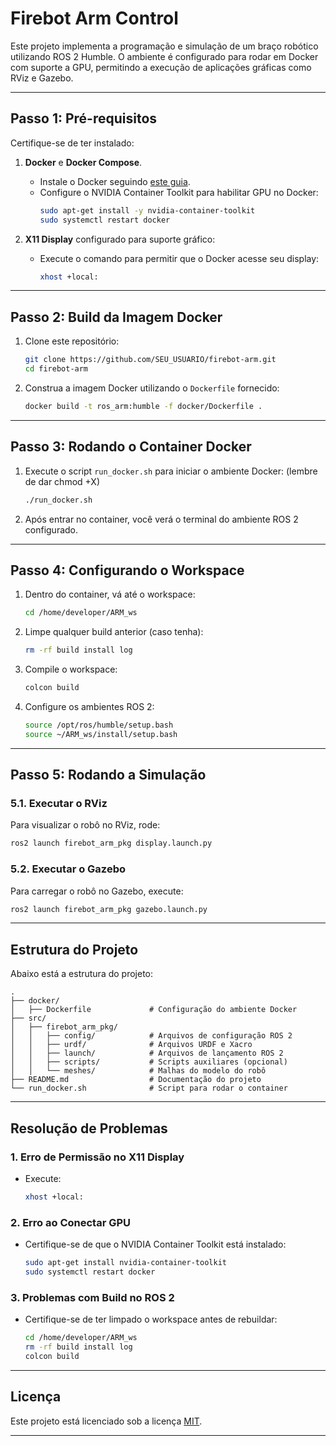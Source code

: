 
# Firebot Arm Control

Este projeto implementa a programação e simulação de um braço robótico utilizando ROS 2 Humble. O ambiente é configurado para rodar em Docker com suporte a GPU, permitindo a execução de aplicações gráficas como RViz e Gazebo.

---

## **Passo 1: Pré-requisitos**

Certifique-se de ter instalado:

1. **Docker** e **Docker Compose**.
   - Instale o Docker seguindo [este guia](https://docs.docker.com/engine/install/).
   - Configure o NVIDIA Container Toolkit para habilitar GPU no Docker:
     ```bash
     sudo apt-get install -y nvidia-container-toolkit
     sudo systemctl restart docker
     ```

2. **X11 Display** configurado para suporte gráfico:
   - Execute o comando para permitir que o Docker acesse seu display:
     ```bash
     xhost +local:
     ```

---

## **Passo 2: Build da Imagem Docker**

1. Clone este repositório:
   ```bash
   git clone https://github.com/SEU_USUARIO/firebot-arm.git
   cd firebot-arm
   ```

2. Construa a imagem Docker utilizando o `Dockerfile` fornecido:
   ```bash
   docker build -t ros_arm:humble -f docker/Dockerfile .
   ```

---

## **Passo 3: Rodando o Container Docker**

1. Execute o script `run_docker.sh` para iniciar o ambiente Docker: (lembre de dar chmod +X)
   ```bash
   ./run_docker.sh
   ```

2. Após entrar no container, você verá o terminal do ambiente ROS 2 configurado.

---

## **Passo 4: Configurando o Workspace**

1. Dentro do container, vá até o workspace:
   ```bash
   cd /home/developer/ARM_ws
   ```

2. Limpe qualquer build anterior (caso tenha):
   ```bash
   rm -rf build install log
   ```

3. Compile o workspace:
   ```bash
   colcon build
   ```

4. Configure os ambientes ROS 2:
   ```bash
   source /opt/ros/humble/setup.bash
   source ~/ARM_ws/install/setup.bash
   ```

---

## **Passo 5: Rodando a Simulação**

### 5.1. Executar o RViz
Para visualizar o robô no RViz, rode:
```bash
ros2 launch firebot_arm_pkg display.launch.py
```

### 5.2. Executar o Gazebo
Para carregar o robô no Gazebo, execute:
```bash
ros2 launch firebot_arm_pkg gazebo.launch.py
```

---

## **Estrutura do Projeto**

Abaixo está a estrutura do projeto:

```plaintext
.
├── docker/
│   ├── Dockerfile             # Configuração do ambiente Docker
├── src/
│   ├── firebot_arm_pkg/
│   │   ├── config/            # Arquivos de configuração ROS 2
│   │   ├── urdf/              # Arquivos URDF e Xacro
│   │   ├── launch/            # Arquivos de lançamento ROS 2
│   │   ├── scripts/           # Scripts auxiliares (opcional)
│   │   └── meshes/            # Malhas do modelo do robô
├── README.md                  # Documentação do projeto
└── run_docker.sh              # Script para rodar o container
```

---

## **Resolução de Problemas**

### 1. **Erro de Permissão no X11 Display**
   - Execute:
     ```bash
     xhost +local:
     ```

### 2. **Erro ao Conectar GPU**
   - Certifique-se de que o NVIDIA Container Toolkit está instalado:
     ```bash
     sudo apt-get install nvidia-container-toolkit
     sudo systemctl restart docker
     ```

### 3. **Problemas com Build no ROS 2**
   - Certifique-se de ter limpado o workspace antes de rebuildar:
     ```bash
     cd /home/developer/ARM_ws
     rm -rf build install log
     colcon build
     ```

---

## **Licença**

Este projeto está licenciado sob a licença [MIT](LICENSE).

--- 

